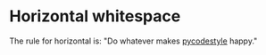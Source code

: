 # Horizontal whitespace

The rule for horizontal is: "Do whatever makes 
[pycodestyle](http://pycodestyle.pycqa.org/en/latest/) happy."
